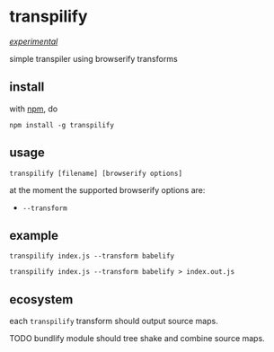 # transpilify

[*experimental*](https://github.com/tristanls/stability-index#stability-1---experimental)

simple transpiler using browserify transforms

## install

with [npm](https://www.npmjs.com), do

```shell
npm install -g transpilify
```

## usage

```shell
transpilify [filename] [browserify options]
```

at the moment the supported browserify options are:

- `--transform`

## example

```shell
transpilify index.js --transform babelify
```

```shell
transpilify index.js --transform babelify > index.out.js
```

## ecosystem

each `transpilify` transform should output source maps.

TODO bundlify module should tree shake and combine source maps.
